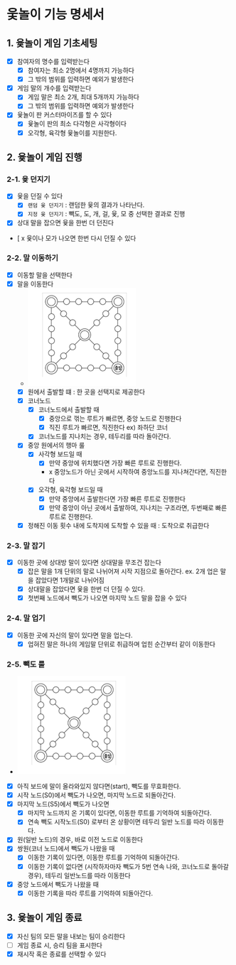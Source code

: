# 웇놀이 기능 명세서

## 1. 윷놀이 게임 기초세팅
- [x] 참여자의 명수를 입력받는다
    - [x] 참여자는 최소 2명에서 4명까지 가능하다
    - [x] 그 밖의 범위를 입력하면 예외가 발생한다
- [x] 게임 말의 개수를 입력받는다
    - [x] 게임 말은 최소 2개, 최대 5개까지 가능하다
    - [x] 그 밖의 범위를 입력하면 예외가 발생한다
- [x] 윷놀이 판 커스터마이즈를 할 수 있다
    - [x] 윷놀이 판의 최소 다각형은 사각형이다
    - [x] 오각형, 육각형 윷놀이를 지원한다.

## 2. 윷놀이 게임 진행

### 2-1. 윷 던지기
- [x] 윷을 던질 수 있다
    - [x] `랜덤 윷 던지기` : 랜덤한 윷의 결과가 나타난다.
    - [x] `지정 윷 던지기` : 빽도, 도, 개, 걸, 윷, 모 중 선택한 결과로 진행
- [x] 상대 말을 잡으면 윷을 한번 더 던진다
- [ x 윷이나 모가 나오면 한번 다시 던질 수 있다

### 2-2. 말 이동하기
- [x] 이동할 말을 선택한다
- [x] 말을 이동한다
    - ![yutnoriEx.png](yutnoriEx.png)
    - [x] 원에서 출발할 떄 : 한 곳을 선택지로 제공한다
    - [x] 코너노드
      - [x] 코너노드에서 출발할 때
        - [x] 중앙으로 꺾는 루트가 빠르면, 중앙 노드로 진행한다
        - [x] 직진 루트가 빠르면, 직진한다 ex) 좌하단 코너
      - [x] 코너노드를 지나치는 경우, 테두리를 따라 돌아간다.
    - [x] 중앙 원에서의 행마 룰
      - [x] 사각형 보드일 때
        - [x] 만약 중앙에 위치했다면 가장 빠른 루트로 진행한다.
        - x 중앙노드가 아닌 곳에서 시작하여 중앙노드를 지나쳐간다면, 직진한다
      - [x] 오각형, 육각형 보드일 때
        - [x] 만약 중앙에서 출발한다면 가장 빠른 루트로 진행한다
        - [x] 만약 중앙이 아닌 곳에서 출발하여, 지나치는 구조라면, 두번째로 빠른 루트로 진행한다.
    - [x] 정해진 이동 횟수 내에 도착지에 도착할 수 있을 때 : 도착으로 취급한다

### 2-3. 말 잡기
- [x] 이동한 곳에 상대방 말이 있다면 상대말을 무조건 잡는다
    - [x] 잡은 말을 1개 단위의 말로 나뉘어져 시작 지점으로 돌아간다. ex. 2개 업은 말을 잡았다면 1개말로 나뉘어짐
    - [x] 상대말을 잡았다면 윷을 한번 더 던질 수 있다.
    - [x] 첫번째 노드에서 빽도가 나오면 마지막 노드 말을 잡을 수 있다

### 2-4. 말 업기
- [x] 이동한 곳에 자신의 말이 있다면 말을 업는다.
    - [x] 업혀진 말은 하나의 게임말 단위로 취급하며 업힌 순간부터 같이 이동한다

### 2-5. 빽도 룰
- ![yutnoriEx.png](yutnoriEx.png)
- [x] 아직 보드에 말이 올라와있지 않다면(start), 빽도를 무효화한다.
- [x] 시작 노드(S0)에서 빽도가 나오면, 마지막 노드로 되돌아간다.
- [x] 마지막 노드(S5)에서 빽도가 나오면
    - [x] 마지막 노드까지 온 기록이 있다면, 이동한 루트를 기억하여 되돌아간다.
    - [x] 연속 빽도 시작노드(S0) 로부터 온 상황이면 테두리 일반 노드를 따라 이동한다.
- [x] 원(일반 노드)의 경우, 바로 이전 노드로 이동한다
- [x] 쌍원(코너 노드)에서 빽도가 나왔을 때
    - [x] 이동한 기록이 있다면, 이동한 루트를 기억하여 되돌아간다.
    - [x] 이동한 기록이 없다면 (시작하자마자 빽도가 5번 연속 나와, 코너노드로 돌아갈 경우), 테두리 일반노드를 따라 이동한다
- [x] 중앙 노드에서 빽도가 나왔을 때
    - [x] 이동한 기록을 따라 루트를 기억하여 되돌아간다.

## 3. 윷놀이 게임 종료
- [x] 자신 팀의 모든 말을 내보는 팀이 승리한다
- [ ] 게임 종료 시, 승리 팀을 표시한다
- [x] 재시작 혹은 종료를 선택할 수 있다
